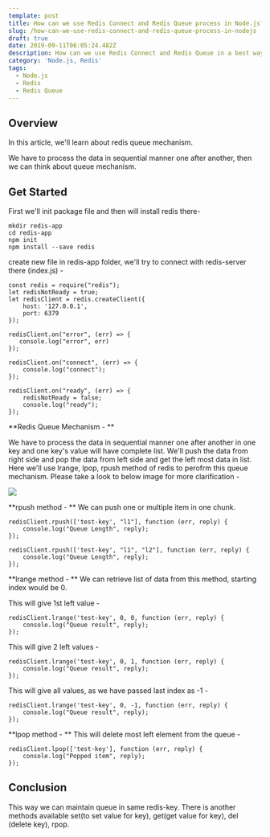 ```yaml
---
template: post
title: How can we use Redis Connect and Redis Queue process in Node.js?
slug: /how-can-we-use-redis-connect-and-redis-queue-process-in-nodejs
draft: true
date: 2019-09-11T06:05:24.482Z
description: How can we use Redis Connect and Redis Queue in a best way in Node.js?
category: 'Node.js, Redis'
tags:
  - Node.js
  - Redis
  - Redis Queue
---
```

## Overview

In this article, we'll learn about redis queue mechanism. 

We have to process the data in sequential manner one after another, then we can think about queue mechanism. 

## Get Started

First we'll init package file and then will install redis there-

```
mkdir redis-app
cd redis-app
npm init
npm install --save redis
```

create new file in redis-app folder, we'll try to connect with redis-server there (index.js) - 

```
const redis = require("redis");
let redisNotReady = true;
let redisClient = redis.createClient({
    host: '127.0.0.1',
    port: 6379
});

redisClient.on("error", (err) => {
   console.log("error", err)
});

redisClient.on("connect", (err) => {
    console.log("connect");
});

redisClient.on("ready", (err) => {
    redisNotReady = false;
    console.log("ready");
});
```

**Redis Queue Mechanism - **

We have to process the data in sequential manner one after another in one key and one key's value will have complete list. We'll push the data from right side and pop the data from left side and get the left most data in list. Here we'll use lrange, lpop, rpush method of redis to perofrm this queue mechanism. Please take a look to below image for more clarification - 

![](/media/untitled-diagram-7-.jpg)

**rpush method - ** 
We can push one or multiple item in one chunk.

```
redisClient.rpush(['test-key', "l1"], function (err, reply) {
    console.log("Queue Length", reply);
});
```

```
redisClient.rpush(['test-key', "l1", "l2"], function (err, reply) {
    console.log("Queue Length", reply);
});
```

**lrange method - ** 
We can retrieve list of data from this method, starting index would be 0.

This will give 1st left value -

```
redisClient.lrange('test-key', 0, 0, function (err, reply) {
    console.log("Queue result", reply);
});
```

This will give 2 left values -

```
redisClient.lrange('test-key', 0, 1, function (err, reply) {
    console.log("Queue result", reply);
});
```

This will give all values, as we have passed last index as -1 -

```
redisClient.lrange('test-key', 0, -1, function (err, reply) {
    console.log("Queue result", reply);
});
```

**lpop method - ** 
This will delete most left element from the queue - 

```
redisClient.lpop(['test-key'], function (err, reply) {
    console.log("Popped item", reply);
});
```

## Conclusion
This way we can maintain queue in same redis-key. There is another methods available set(to set value for key), get(get value for key), del (delete key), rpop. 
